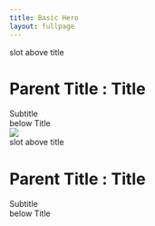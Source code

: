 ```yaml
---
title: Basic Hero
layout: fullpage
---
```

<div class="theme-light">
  <div class="basic-hero">
    <div class="basic-hero__content container">
      <div class="basic-hero__content-main">
        <div>slot above title</div>
        <h1 class="h1">
          <span class="site-header__title-parent">
            Parent Title
            <span class="hidden-visually">:</span>
            <span class="site-header__title-parent-rule display-block rule rule--short type-base rule--accent"></span>
          </span>
          <span class="site-header__title-text">Title</span>
        </h1>
        <div class="site-header__subtitle">
          Subtitle
        </div>
        <div>
          below Title
        </div>
      </div>
      <div class="basic-hero__content-media">
        <img src="/assets/placeholder/image-1.jpg" />
      </div>
    </div>
  </div>
</div>
<div class="rule"></div>
<div class="theme-light">
  <div class="basic-hero basic-hero--center">
    <div class="basic-hero__content container">
      <div class="basic-hero__content-main">
        <div>slot above title</div>
        <h1 class="h1">
          <span class="site-header__title-parent">
            Parent Title
            <span class="hidden-visually">:</span>
            <span class="site-header__title-parent-rule display-block rule rule--short type-base rule--accent center"></span>
          </span>
          <span class="site-header__title-text">Title</span>
        </h1>
        <div class="site-header__subtitle">
          Subtitle
        </div>
        <div>
          below Title
        </div>
      </div>
    </div>
  </div>
</div>